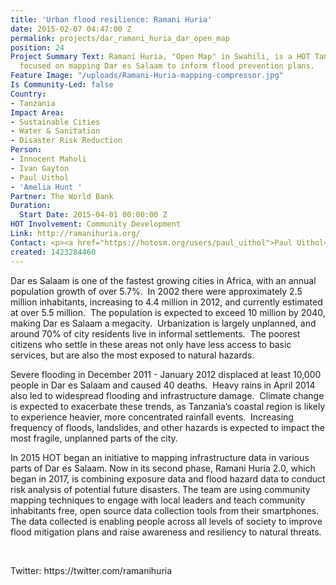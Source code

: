 ```yaml
---
title: 'Urban flood resilience: Ramani Huria'
date: 2015-02-07 04:47:00 Z
permalink: projects/dar_ramani_huria_dar_open_map
position: 24
Project Summary Text: Ramani Huria, "Open Map" in Swahili, is a HOT Tanzania project
  focused on mapping Dar es Salaam to inform flood prevention plans.
Feature Image: "/uploads/Ramani-Huria-mapping-compressor.jpg"
Is Community-Led: false
Country:
- Tanzania
Impact Area:
- Sustainable Cities
- Water & Sanitation
- Disaster Risk Reduction
Person:
- Innocent Maholi
- Ivan Gayton
- Paul Uithol
- 'Amelia Hunt '
Partner: The World Bank
Duration:
  Start Date: 2015-04-01 00:00:00 Z
HOT Involvement: Community Development
Link: http://ramanihuria.org/
Contact: <p><a href="https://hotosm.org/users/paul_uithol">Paul Uithol</a></p>
created: 1423284460
---
```


<p class="MsoNormal">Dar es Salaam is one of the fastest growing cities in Africa, with an annual population growth of over 5.7%.<span style="mso-spacerun: yes;">  </span>In 2002 there were approximately 2.5 million inhabitants, increasing to 4.4 million in 2012, and currently estimated at over 5.5 million.  <span style="mso-spacerun: yes;"> The population is expected to exceed 10 million by 2040, making Dar es Salaam a megacity.  </span>Urbanization is largely unplanned, and around 70% of city residents live in informal settlements.<span style="mso-spacerun: yes;">  </span>The poorest citizens who settle in these areas not only have less access to basic services, but are also the most exposed to natural hazards.</p><p class="MsoNormal">Severe flooding in December 2011 - January 2012 displaced at least 10,000 people in Dar es Salaam and caused 40 deaths.  Heavy rains in April 2014 also led to widespread flooding and infrastructure damage.  Climate change is expected to exacerbate these trends, as Tanzania’s coastal region is likely to experience heavier, more concentrated rainfall events.  Increasing frequency of floods, landslides, and other hazards is expected to impact the most fragile, unplanned parts of the city.</p><p class="MsoNormal">In 2015 HOT began an initiative to mapping infrastructure data in various parts of Dar es Salaam. Now in its second phase, Ramani Huria 2.0, which began in 2017, is combining exposure data and flood hazard data to conduct risk analysis of potential future disasters. The team are using community mapping techniques to engage with local leaders and teach community inhabitants free, open source data collection tools from their smartphones. The data collected is enabling people across all levels of society to improve flood mitigation plans and raise awareness and resiliency to natural threats.</p><p> </p><p>Twitter: https://twitter.com/ramanihuria</p>
